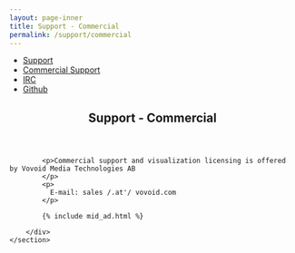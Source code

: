 ```yaml
---
layout: page-inner
title: Support - Commercial
permalink: /support/commercial
---
```

<div id="main" class="alt">
    <section id="one">
        <div class="inner">
            <ul class="actions horizontal">
                <li><a href="/support" class="button">Support</a></li>
                <li><a href="/support/commercial" class="button special">Commercial Support</a></li>
                <li><a href="/support/irc" class="button">IRC</a></li>
                <li><a href="/support/github" class="button">Github</a></li>
            </ul>
            <header class="major">
                <h1>Support - Commercial</h1>
            </header>
            
            <p>Commercial support and visualization licensing is offered by Vovoid Media Technologies AB
            </p>
            <p>
              E-mail: sales /.at'/ vovoid.com
            </p>
            
            {% include mid_ad.html %}
            
        </div>
    </section>
</div>
